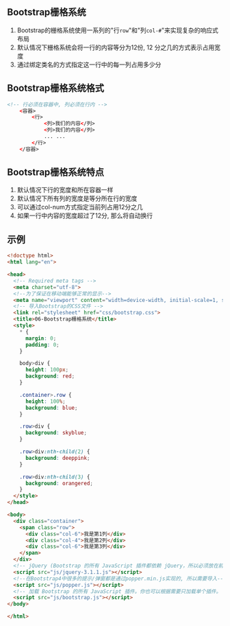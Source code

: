 ## Bootstrap栅格系统

1. Bootstrap的栅格系统使用一系列的"行`row`"和"列`col-#`"来实现复杂的响应式布局
2. 默认情况下栅格系统会将一行的内容等分为12份, 12 分之几的方式表示占用宽度
3. 通过绑定类名的方式指定这一行中的每一列占用多少分

## Bootstrap栅格系统格式



~~~html
<!-- 行必须在容器中, 列必须在行内 -->
    <容器>
        <行>
            <列>我们的内容</列>
            <列>我们的内容</列>
            ... ...
        </行>
    </容器>

~~~

## Bootstrap栅格系统特点

1. 默认情况下行的宽度和所在容器一样
2. 默认情况下所有列的宽度是等分所在行的宽度
3. 可以通过col-num方式指定当前列占用12分之几
4. 如果一行中内容的宽度超过了12分, 那么将自动换行



## 示例



~~~HTML
<!doctype html>
<html lang="en">

<head>
  <!-- Required meta tags -->
  <meta charset="utf-8">
  <!--为了保证在移动端能够正常的显示-->
  <meta name="viewport" content="width=device-width, initial-scale=1, shrink-to-fit=no">
  <!-- 导入Bootstrap的CSS文件 -->
  <link rel="stylesheet" href="css/bootstrap.css">
  <title>06-Bootstrap栅格系统</title>
  <style>
    * {
      margin: 0;
      padding: 0;
    }

    body>div {
      height: 100px;
      background: red;
    }

    .container>.row {
      height: 100%;
      background: blue;
    }

    .row>div {
      background: skyblue;
    }

    .row>div:nth-child(2) {
      background: deeppink;
    }

    .row>div:nth-child(3) {
      background: orangered;
    }
  </style>
</head>

<body>
  <div class="container">
    <span class="row">
      <div class="col-6">我是第1列</div>
      <div class="col-4">我是第2列</div>
      <div class="col-6">我是第3列</div>
    </span>
  </div>
  <!-- jQuery (Bootstrap 的所有 JavaScript 插件都依赖 jQuery，所以必须放在前边) -->
  <script src="js/jquery-3.1.1.js"></script>
  <!--在Bootstrap4中很多的提示/弹窗都是通过popper.min.js实现的, 所以需要导入-->
  <script src="js/popper.js"></script>
  <!-- 加载 Bootstrap 的所有 JavaScript 插件。你也可以根据需要只加载单个插件。 -->
  <script src="js/bootstrap.js"></script>
</body>

</html>
~~~

